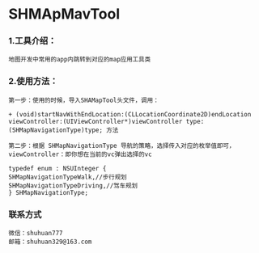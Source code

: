 # SHMApMavTool

### 1.工具介绍：
    地图开发中常用的app内跳转到对应的map应用工具类

### 2.使用方法：
    第一步：使用的时候，导入SHAMapTool头文件，调用：
    
    + (void)startNavWithEndLocation:(CLLocationCoordinate2D)endLocation viewController:(UIViewController*)viewController type:(SHMapNavigationType)type; 方法
    
    第二步：根据 SHMapNavigationType 导航的策略，选择传入对应的枚举值即可，viewController：即你想在当前的vc弹出选择的vc
    
    typedef enum : NSUInteger {
    SHMapNavigationTypeWalk,//步行规划
    SHMapNavigationTypeDriving,//驾车规划
    } SHMapNavigationType;
    
### 联系方式
    微信：shuhuan777
    邮箱：shuhuan329@163.com
